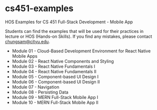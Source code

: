 # cs451-examples
HOS Examples for CS 451 Full-Stack Development - Mobile App

Students can find the examples that will be used for their practices in lecture or HOS (Hands-on Skills).
If you find any mistakes, please contact chungsam@cityu.edu.

* Module 01 - Cloud-Based Development Environment for React Native Mobile Apps  
* Module 02 - React Native Components and Styling 
* Module 03 - React Native Fundamentals I
* Module 04 - React Native Fundamentals II
* Module 05 - Component-based UI Design I 
* Module 06 - Component-based UI Design II
* Module 07 - Navigation  
* Module 08 - Persisting Data 
* Module 09 - MERN Full-Stack Mobile App I 
* Module 10 - MERN Full-Stack Mobile App II 
